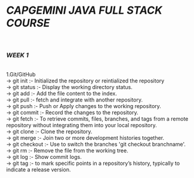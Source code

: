 *********************************************************************<h1>CAPGEMINI JAVA FULL STACK COURSE</h1>********************************************************************* </br>
***<h3>WEEK 1</h3>*** </br>
1.Git/GitHub</br>
-> git init :- Initialized the repository or reintialized the repository </br>
-> git status :- Display the working directory status.</br>
-> git add :- Add the file content to the index.</br>
-> git pull :- fetch and integrate  with another repository.</br>
-> git push :- Push or Apply changes to the working repository.</br>
-> git commit :- Record the changes to the repository.</br>
-> git fetch :- To retrieve commits, files, branches, and tags from a remote repository without integrating them into your local repository.</br>
-> git clone :- Clone the repository.</br>
-> git merge :- Join two or more development histories together. </br>
-> git checkout :- Use to switch the branches 'git checkout branchname'.</br>
-> git rm :- Remove the file from the working tree.</br>
-> git log :- Show commit logs.</br>
-> git tag :- to mark specific points in a repository’s history, typically to indicate a release version.</br>
